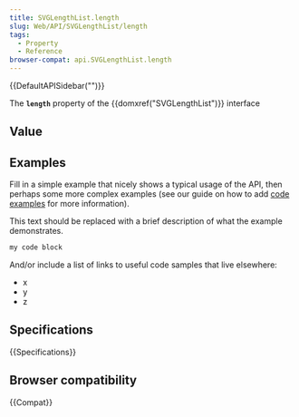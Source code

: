 ```yaml
---
title: SVGLengthList.length
slug: Web/API/SVGLengthList/length
tags:
  - Property
  - Reference
browser-compat: api.SVGLengthList.length
---
```

{{DefaultAPISidebar("")}}

The **`length`** property of the {{domxref("SVGLengthList")}} interface 

## Value



## Examples

Fill in a simple example that nicely shows a typical usage of the API, then perhaps some more complex examples (see our guide on how to add [code examples](/en-US/docs/MDN/Contribute/Structures/Code_examples) for more information).

This text should be replaced with a brief description of what the example demonstrates.

```js
my code block
```

And/or include a list of links to useful code samples that live elsewhere:

*   x
*   y
*   z

## Specifications

{{Specifications}}

## Browser compatibility

{{Compat}}


